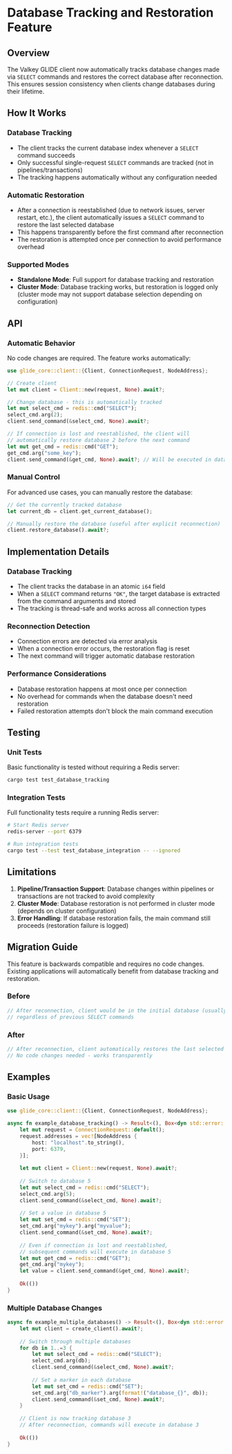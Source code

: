 # Database Tracking and Restoration Feature

## Overview

The Valkey GLIDE client now automatically tracks database changes made via `SELECT` commands and restores the correct database after reconnection. This ensures session consistency when clients change databases during their lifetime.

## How It Works

### Database Tracking
- The client tracks the current database index whenever a `SELECT` command succeeds
- Only successful single-request `SELECT` commands are tracked (not in pipelines/transactions)
- The tracking happens automatically without any configuration needed

### Automatic Restoration
- After a connection is reestablished (due to network issues, server restart, etc.), the client automatically issues a `SELECT` command to restore the last selected database
- This happens transparently before the first command after reconnection
- The restoration is attempted once per connection to avoid performance overhead

### Supported Modes
- **Standalone Mode**: Full support for database tracking and restoration
- **Cluster Mode**: Database tracking works, but restoration is logged only (cluster mode may not support database selection depending on configuration)

## API

### Automatic Behavior
No code changes are required. The feature works automatically:

```rust
use glide_core::client::{Client, ConnectionRequest, NodeAddress};

// Create client
let mut client = Client::new(request, None).await?;

// Change database - this is automatically tracked
let mut select_cmd = redis::cmd("SELECT");
select_cmd.arg(2);
client.send_command(&select_cmd, None).await?;

// If connection is lost and reestablished, the client will
// automatically restore database 2 before the next command
let mut get_cmd = redis::cmd("GET");
get_cmd.arg("some_key");
client.send_command(&get_cmd, None).await?; // Will be executed in database 2
```

### Manual Control
For advanced use cases, you can manually restore the database:

```rust
// Get the currently tracked database
let current_db = client.get_current_database();

// Manually restore the database (useful after explicit reconnection)
client.restore_database().await?;
```

## Implementation Details

### Database Tracking
- The client tracks the database in an atomic `i64` field
- When a `SELECT` command returns `"OK"`, the target database is extracted from the command arguments and stored
- The tracking is thread-safe and works across all connection types

### Reconnection Detection
- Connection errors are detected via error analysis
- When a connection error occurs, the restoration flag is reset
- The next command will trigger automatic database restoration

### Performance Considerations
- Database restoration happens at most once per connection
- No overhead for commands when the database doesn't need restoration
- Failed restoration attempts don't block the main command execution

## Testing

### Unit Tests
Basic functionality is tested without requiring a Redis server:
```bash
cargo test test_database_tracking
```

### Integration Tests
Full functionality tests require a running Redis server:
```bash
# Start Redis server
redis-server --port 6379

# Run integration tests
cargo test --test test_database_integration -- --ignored
```

## Limitations

1. **Pipeline/Transaction Support**: Database changes within pipelines or transactions are not tracked to avoid complexity
2. **Cluster Mode**: Database restoration is not performed in cluster mode (depends on cluster configuration)
3. **Error Handling**: If database restoration fails, the main command still proceeds (restoration failure is logged)

## Migration Guide

This feature is backwards compatible and requires no code changes. Existing applications will automatically benefit from database tracking and restoration.

### Before
```rust
// After reconnection, client would be in the initial database (usually 0)
// regardless of previous SELECT commands
```

### After
```rust
// After reconnection, client automatically restores the last selected database
// No code changes needed - works transparently
```

## Examples

### Basic Usage
```rust
use glide_core::client::{Client, ConnectionRequest, NodeAddress};

async fn example_database_tracking() -> Result<(), Box<dyn std::error::Error>> {
    let mut request = ConnectionRequest::default();
    request.addresses = vec![NodeAddress {
        host: "localhost".to_string(),
        port: 6379,
    }];
    
    let mut client = Client::new(request, None).await?;
    
    // Switch to database 5
    let mut select_cmd = redis::cmd("SELECT");
    select_cmd.arg(5);
    client.send_command(&select_cmd, None).await?;
    
    // Set a value in database 5
    let mut set_cmd = redis::cmd("SET");
    set_cmd.arg("mykey").arg("myvalue");
    client.send_command(&set_cmd, None).await?;
    
    // Even if connection is lost and reestablished,
    // subsequent commands will execute in database 5
    let mut get_cmd = redis::cmd("GET");
    get_cmd.arg("mykey");
    let value = client.send_command(&get_cmd, None).await?;
    
    Ok(())
}
```

### Multiple Database Changes
```rust
async fn example_multiple_databases() -> Result<(), Box<dyn std::error::Error>> {
    let mut client = create_client().await?;
    
    // Switch through multiple databases
    for db in 1..=3 {
        let mut select_cmd = redis::cmd("SELECT");
        select_cmd.arg(db);
        client.send_command(&select_cmd, None).await?;
        
        // Set a marker in each database
        let mut set_cmd = redis::cmd("SET");
        set_cmd.arg("db_marker").arg(format!("database_{}", db));
        client.send_command(&set_cmd, None).await?;
    }
    
    // Client is now tracking database 3
    // After reconnection, commands will execute in database 3
    
    Ok(())
}
```